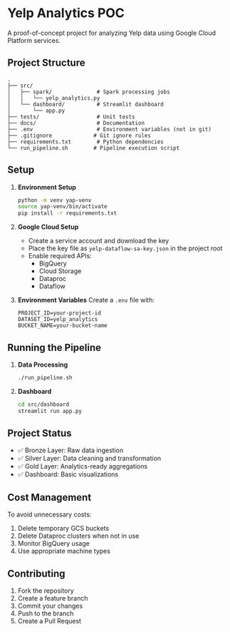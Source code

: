 # Yelp Analytics POC

A proof-of-concept project for analyzing Yelp data using Google Cloud Platform services.

## Project Structure

```
.
├── src/
│   ├── spark/              # Spark processing jobs
│   │   └── yelp_analytics.py
│   └── dashboard/          # Streamlit dashboard
│       └── app.py
├── tests/                  # Unit tests
├── docs/                   # Documentation
├── .env                    # Environment variables (not in git)
├── .gitignore             # Git ignore rules
├── requirements.txt        # Python dependencies
└── run_pipeline.sh        # Pipeline execution script
```

## Setup

1. **Environment Setup**
   ```bash
   python -m venv yap-venv
   source yap-venv/bin/activate
   pip install -r requirements.txt
   ```

2. **Google Cloud Setup**
   - Create a service account and download the key
   - Place the key file as `yelp-dataflow-sa-key.json` in the project root
   - Enable required APIs:
     - BigQuery
     - Cloud Storage
     - Dataproc
     - Dataflow

3. **Environment Variables**
   Create a `.env` file with:
   ```
   PROJECT_ID=your-project-id
   DATASET_ID=yelp_analytics
   BUCKET_NAME=your-bucket-name
   ```

## Running the Pipeline

1. **Data Processing**
   ```bash
   ./run_pipeline.sh
   ```

2. **Dashboard**
   ```bash
   cd src/dashboard
   streamlit run app.py
   ```

## Project Status

- ✅ Bronze Layer: Raw data ingestion
- ✅ Silver Layer: Data cleaning and transformation
- ✅ Gold Layer: Analytics-ready aggregations
- ✅ Dashboard: Basic visualizations

## Cost Management

To avoid unnecessary costs:
1. Delete temporary GCS buckets
2. Delete Dataproc clusters when not in use
3. Monitor BigQuery usage
4. Use appropriate machine types

## Contributing

1. Fork the repository
2. Create a feature branch
3. Commit your changes
4. Push to the branch
5. Create a Pull Request